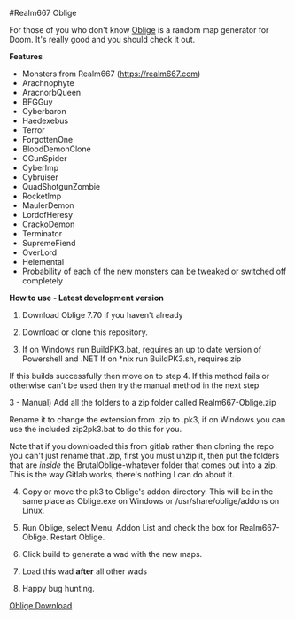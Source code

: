 #Realm667 Oblige

For those of you who don't know [Oblige](http://oblige.sourceforge.net/) is a random map generator for Doom. It's really good and you should check it out.

**Features**

* Monsters from Realm667 (https://realm667.com)
* Arachnophyte
* AracnorbQueen
* BFGGuy
* Cyberbaron
* Haedexebus
* Terror
* ForgottenOne
* BloodDemonClone
* CGunSpider
* CyberImp
* Cybruiser
* QuadShotgunZombie
* RocketImp 
* MaulerDemon
* LordofHeresy
* CrackoDemon
* Terminator
* SupremeFiend 
* OverLord
* Helemental
* Probability of each of the new monsters can be tweaked or switched off completely


**How to use - Latest development version**

1) Download Oblige 7.70 if you haven't already

2) Download or clone this repository.

3) If on Windows run BuildPK3.bat, requires an up to date version of Powershell and .NET
If on *nix run BuildPK3.sh, requires zip

If this builds successfully then move on to step 4. If this method fails or otherwise can't be used then try the manual method in the next step

3 - Manual) Add all the folders to a zip folder called Realm667-Oblige.zip

Rename it to change the extension from .zip to .pk3, if on Windows you can use the included zip2pk3.bat to do this for you.

Note that if you downloaded this from gitlab rather than cloning the repo you can't just rename that .zip, first you must unzip it, then put the folders that are *inside* the BrutalOblige-whatever folder that comes out into a zip. This is the way Gitlab works, there's nothing I can do about it.

4) Copy or move the pk3 to Oblige's addon directory. This will be in the same place as Oblige.exe on Windows or /usr/share/oblige/addons on Linux.

5) Run Oblige, select Menu, Addon List and check the box for Realm667-Oblige. Restart Oblige.

6) Click build to generate a wad with the new maps.

7) Load this wad **after** all other wads

8) Happy bug hunting.


[Oblige Download](http://oblige.sourceforge.net/i_download.html)